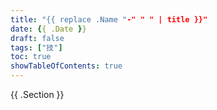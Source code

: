 ```yaml
---
title: "{{ replace .Name "-" " " | title }}"
date: {{ .Date }}
draft: false
tags: ["技"]
toc: true
showTableOfContents: true
---
```


{{ .Section }}